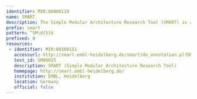 ```yaml
---
identifier: MIR:00000118
name: SMART
description: The Simple Modular Architecture Research Tool (SMART) is an online tool for the identification and annotation of protein domains, and the analysis of domain architectures.
prefix: smart
pattern: ^SM\d{5}$
prefixed: 0
resources:
 - identifier: MIR:00100151
   accessurl: http://smart.embl-heidelberg.de/smart/do_annotation.pl?DOMAIN=${id}
   test_id: SM00015
   description: SMART (Simple Modular Architecture Research Tool)
   homepage: http://smart.embl-heidelberg.de/
   institution: EMBL, Heidelberg
   location: Germany
   official: false
---
```

